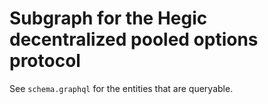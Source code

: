 Subgraph for the Hegic decentralized pooled options protocol
==============
See `schema.graphql` for the entities that are queryable.
